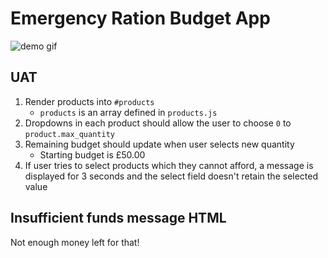 # Emergency Ration Budget App

![demo gif](./example.gif)

## UAT

1. Render products into `#products`
    * `products` is an array defined in `products.js`
2. Dropdowns in each product should allow the user to choose `0` to `product.max_quantity`
3. Remaining budget should update when user selects new quantity
    * Starting budget is £50.00
4. If user tries to select products which they cannot afford, a message is displayed for 3 seconds and the select field doesn't retain the selected value



## Insufficient funds message HTML

Not enough money left for that!
